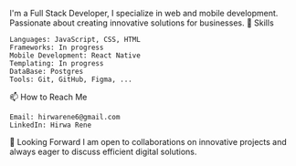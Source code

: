 I'm a Full Stack Developer, I specialize in web and mobile development. Passionate about creating innovative solutions for businesses.
🔧 Skills

    Languages: JavaScript, CSS, HTML
    Frameworks: In progress
    Mobile Development: React Native
    Templating: In progress
    DataBase: Postgres
    Tools: Git, GitHub, Figma, ...

📫 How to Reach Me

    Email: hirwarene6@gmail.com
    LinkedIn: Hirwa Rene

🚀 Looking Forward
I am open to collaborations on innovative projects and always eager to discuss efficient digital solutions.
